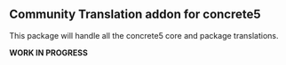 ## Community Translation addon for concrete5


This package will handle all the concrete5 core and package translations.

**WORK IN PROGRESS**
